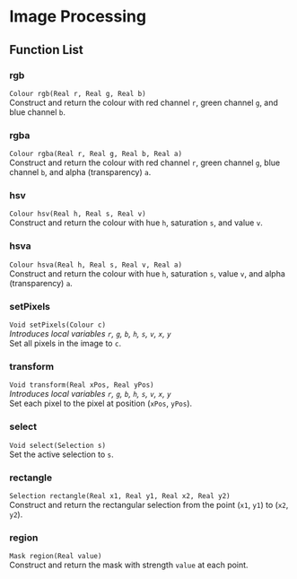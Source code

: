 Image Processing
=================

Function List
---
### rgb
`Colour rgb(Real r, Real g, Real b)`  
Construct and return the colour with red channel `r`, green channel `g`, and blue channel `b`.
### rgba
`Colour rgba(Real r, Real g, Real b, Real a)`  
Construct and return the colour with red channel `r`, green channel `g`, blue channel `b`, and alpha (transparency) `a`.
### hsv
`Colour hsv(Real h, Real s, Real v)`  
Construct and return the colour with hue `h`, saturation `s`, and value `v`.
### hsva
`Colour hsva(Real h, Real s, Real v, Real a)`  
Construct and return the colour with hue `h`, saturation `s`, value `v`, and alpha (transparency) `a`.
### setPixels
`Void setPixels(Colour c)`  
*Introduces local variables `r`, `g`, `b`, `h`, `s`, `v`, `x`, `y`*  
Set all pixels in the image to `c`.
### transform
`Void transform(Real xPos, Real yPos)`  
*Introduces local variables `r`, `g`, `b`, `h`, `s`, `v`, `x`, `y`*  
Set each pixel to the pixel at position (`xPos`, `yPos`).
### select
`Void select(Selection s)`  
Set the active selection to `s`.
### rectangle
`Selection rectangle(Real x1, Real y1, Real x2, Real y2)`  
Construct and return the rectangular selection from the point (`x1`, `y1`) to (`x2`, `y2`).
### region
`Mask region(Real value)`  
Construct and return the mask with strength `value` at each point.